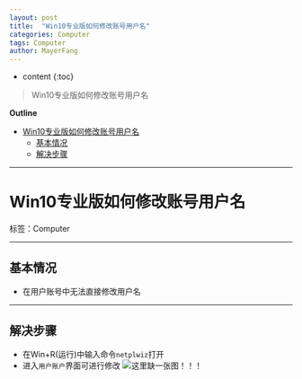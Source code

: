 ```yaml
---
layout: post
title:  "Win10专业版如何修改账号用户名"
categories: Computer
tags: Computer
author: MayerFang
---
```


* content
{:toc}

>Win10专业版如何修改账号用户名





**Outline**
- [Win10专业版如何修改账号用户名](#Win10专业版如何修改账号用户名)
	- [基本情况](#基本情况)
	- [解决步骤](#解决步骤)



---


# Win10专业版如何修改账号用户名

标签：Computer


---

## 基本情况

- 在用户账号中无法直接修改用户名

---

## 解决步骤

- 在Win+R(运行)中输入命令`netplwiz`打开
- 进入`用户账户`界面可进行修改
![这里缺一张图！！！]()